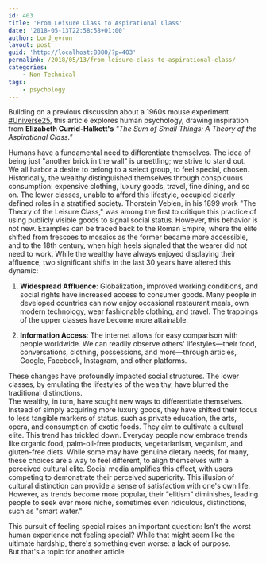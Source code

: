 ```yaml
---
id: 403
title: 'From Leisure Class to Aspirational Class'
date: '2018-05-13T22:58:58+01:00'
author: Lord_evron
layout: post
guid: 'http://localhost:8080/?p=403'
permalink: /2018/05/13/from-leisure-class-to-aspirational-class/
categories:
    - Non-Technical
tags:
    - psychology
---
```


Building on a previous discussion about a 1960s mouse experiment [\#Universe25](/2018/04/25/universe-25-the-fall-of-the-utopian-dream/), 
this article explores human psychology, drawing inspiration from **Elizabeth Currid-Halkett's** *"The Sum of Small Things: A Theory of the Aspirational Class."*


Humans have a fundamental need to differentiate themselves. The idea of being just "another brick in the wall" is unsettling; we strive to stand out.  
We all harbor a desire to belong to a select group, to feel special, chosen.
Historically, the wealthy distinguished themselves through conspicuous consumption: expensive clothing, luxury goods, travel, fine dining, and so on. 
The lower classes, unable to afford this lifestyle, occupied clearly defined roles in a stratified society.
Thorstein Veblen, in his 1899 work "The Theory of the Leisure Class," was among the first to critique this practice of using publicly visible goods 
to signal social status.  However, this behavior is not new.  Examples can be traced back to the Roman Empire, where the elite shifted from frescoes 
to mosaics as the former became more accessible, and to the 18th century, when high heels signaled that the wearer did not need to work.
While the wealthy have always enjoyed displaying their affluence, two significant shifts in the last 30 years have altered this dynamic:

1. **Widespread Affluence**: Globalization, improved working conditions, and social rights have increased access to consumer goods.  Many people in developed countries can now enjoy occasional restaurant meals, own modern technology, wear fashionable clothing, and travel.  The trappings of the upper classes have become more attainable.

2. **Information Access**: The internet allows for easy comparison with people worldwide.  We can readily observe others' lifestyles—their food, conversations, clothing, possessions, and more—through articles, Google, Facebook, Instagram, and other platforms.

These changes have profoundly impacted social structures.  The lower classes, by emulating the lifestyles of the wealthy, have blurred the traditional distinctions.  
The wealthy, in turn, have sought new ways to differentiate themselves.  Instead of simply acquiring more luxury goods, 
they have shifted their focus to less tangible markers of status, such as private education, the arts, opera, and consumption of exotic foods. 
They aim to cultivate a cultural elite.
This trend has trickled down.  Everyday people now embrace trends like organic food, palm-oil-free products, vegetarianism, veganism, and gluten-free diets. 
While some may have genuine dietary needs, for many, these choices are a way to feel different, to align themselves with a perceived cultural elite. 
Social media amplifies this effect, with users competing to demonstrate their perceived superiority. 
This illusion of cultural distinction can provide a sense of satisfaction with one's own life. 
However, as trends become more popular, their "elitism" diminishes, leading people to seek ever more niche, sometimes even ridiculous, distinctions, such as "smart water."

This pursuit of feeling special raises an important question: Isn't the worst human experience not feeling special? 
While that might seem like the ultimate hardship, there's something even worse: a lack of purpose.  
But that's a topic for another article.
